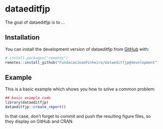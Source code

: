 
<!-- README.md is generated from README.Rmd. Please edit that file -->

# dataeditfjp

<!-- badges: start -->
<!-- badges: end -->

The goal of dataeditfjp is to …

## Installation

You can install the development version of dataeditfjp from
[GitHub](https://github.com/) with:

``` r
# install.packages("remotes")
remotes::install_github("FundacaoJoaoPinheiro/dataeditfjp@development")
```

## Example

This is a basic example which shows you how to solve a common problem:

``` r
## basic example code
library(dataeditfjp)
dataeditfjp::create_report()
```

In that case, don’t forget to commit and push the resulting figure
files, so they display on GitHub and CRAN.
